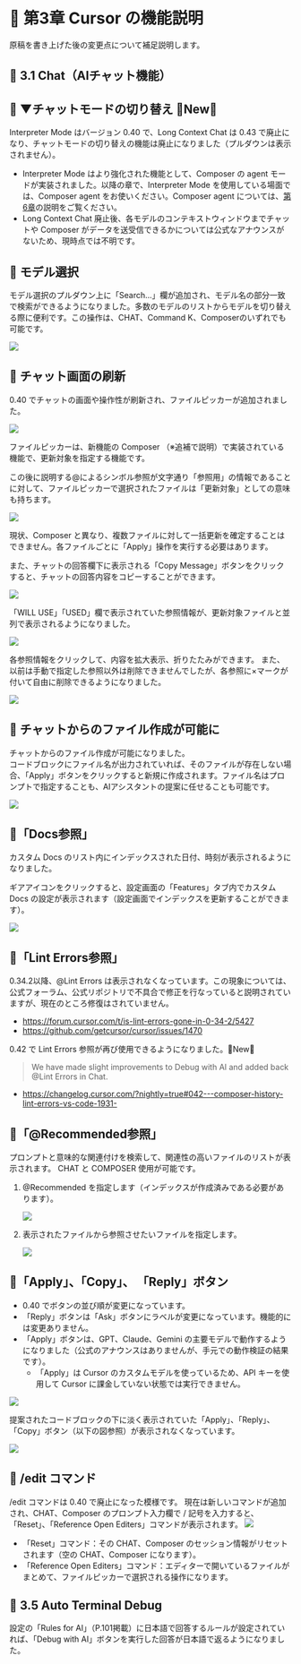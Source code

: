 # 📕 第3章 Cursor の機能説明

原稿を書き上げた後の変更点について補足説明します。

## 📘 3.1 Chat（AIチャット機能）

## 📘 ▼チャットモードの切り替え 🌟New🌟

Interpreter Mode はバージョン 0.40 で、Long Context Chat は 0.43 で廃止になり、チャットモードの切り替えの機能は廃止になりました（プルダウンは表示されません）。
- Interpreter Mode はより強化された機能として、Composer の agent モードが実装されました。以降の章で、Interpreter Mode を使用している場面では、Composer agent をお使いください。Composer agent については、[第6章](../chapter6/README.md)の説明をご覧ください。
- Long Context Chat 廃止後、各モデルのコンテキストウィンドウまでチャットや Composer がデータを送受信できるかについては公式なアナウンスがないため、現時点では不明です。

## 📘 モデル選択

モデル選択のプルダウン上に「Search...」欄が追加され、モデル名の部分一致で検索ができるようになりました。多数のモデルのリストからモデルを切り替える際に便利です。この操作は、CHAT、Command K、Composerのいずれでも可能です。

![](../images/models_search.png)


## 📘 チャット画面の刷新

0.40 でチャットの画面や操作性が刷新され、ファイルピッカーが追加されました。

![](../images/filepicker.png)

ファイルピッカーは、新機能の Composer （※追補で説明）で実装されている機能で、更新対象を指定する機能です。

この後に説明する@によるシンボル参照が文字通り「参照用」の情報であることに対して、ファイルピッカーで選択されたファイルは「更新対象」としての意味も持ちます。

![](../images/filepicker_edit.png)

現状、Composer と異なり、複数ファイルに対して一括更新を確定することはできません。各ファイルごとに「Apply」操作を実行する必要はあります。

また、チャットの回答欄下に表示される「Copy Message」ボタンをクリックすると、チャットの回答内容をコピーすることができます。

![](../images/CopyMessage.png)

「WILL USE」「USED」欄で表示されていた参照情報が、更新対象ファイルと並列で表示されるようになりました。

![](../images/chat_ref.png)

各参照情報をクリックして、内容を拡大表示、折りたたみができます。
また、以前は手動で指定した参照以外は削除できませんでしたが、各参照に×マークが付いて自由に削除できるようになりました。

![](../images/chat_ref2.png)

## 📘 チャットからのファイル作成が可能に

チャットからのファイル作成が可能になりました。  
コードブロックにファイル名が出力されていれば、そのファイルが存在しない場合、「Apply」ボタンをクリックすると新規に作成されます。ファイル名はプロンプトで指定することも、AIアシスタントの提案に任せることも可能です。

![](../images/chat_file_create.png)

## 📘「Docs参照」

カスタム Docs のリスト内にインデックスされた日付、時刻が表示されるようになりました。

ギアアイコンをクリックすると、設定画面の「Features」タブ内でカスタム Docs の設定が表示されます（設定画面でインデックスを更新することができます）。

![](../images/docs_on_chtat.png)

## 📘「Lint Errors参照」

0.34.2以降、@Lint Errors は表示されなくなっています。この現象については、公式フォーラム、公式リポジトリで不具合で修正を行なっていると説明されていますが、現在のところ修復はされていません。

- https://forum.cursor.com/t/is-lint-errors-gone-in-0-34-2/5427
- https://github.com/getcursor/cursor/issues/1470

0.42 で Lint Errors 参照が再び使用できるようになりました。🌟New🌟

> We have made slight improvements to Debug with AI and added back @Lint Errors in Chat.
- https://changelog.cursor.com/?nightly=true#042---composer-history-lint-errors-vs-code-1931-


## 📘「@Recommended参照」

プロンプトと意味的な関連付けを検索して、関連性の高いファイルのリストが表示されます。
CHAT と COMPOSER 使用が可能です。

1. @Recommended を指定します（インデックスが作成済みである必要があります）。
   
   ![](../images/Recommended1.png)

2. 表示されたファイルから参照させたいファイルを指定します。
   
   ![](../images/Recommended2.png) 


## 📘「Apply」、「Copy」、 「Reply」ボタン

- 0.40 でボタンの並び順が変更になっています。
- 「Reply」ボタンは「Ask」ボタンにラベルが変更になっています。機能的には変更ありません。
- 「Apply」ボタンは、GPT、Claude、Gemini の主要モデルで動作するようになりました（公式のアナウンスはありませんが、手元での動作検証の結果です）。
    - 「Apply」は Cursor のカスタムモデルを使っているため、API キーを使用して Cursor に課金していない状態では実行できません。

![](../images/ask_button.png)

提案されたコードブロックの下に淡く表示されていた「Apply」、「Reply」、「Copy」ボタン（以下の図参照）が表示されなくなっています。

![](../images/apply_button_lost.png)

## 📘 /edit コマンド

/edit コマンドは 0.40 で廃止になった模様です。
現在は新しいコマンドが追加され、CHAT、Composer のプロンプト入力欄で / 記号を入力すると、「Reset」、「Reference Open Editers」コマンドが表示されます。
![](../images/edit_command.png)

- 「Reset」コマンド：その CHAT、Composer のセッション情報がリセットされます（空の CHAT、Composer になります）。
- 「Reference Open Editers」コマンド：エディターで開いているファイルがまとめて、ファイルピッカーで選択される操作になります。

## 📘 3.5 Auto Terminal Debug

設定の「Rules for AI」（P.101掲載）に日本語で回答するルールが設定されていれば、「Debug with AI」ボタンを実行した回答が日本語で返るようになりました。
